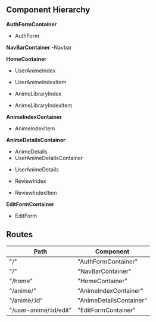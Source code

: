 ## Component Hierarchy

**AuthFormContainer**
 - AuthForm

**NavBarContainer**
  -Navbar


**HomeContainer**
 - UserAnimeIndex
  * UserAnimeIndexItem
 - AnimeLibraryIndex
  * AnimeLibraryIndexItem

 **AnimeIndexContainer**
  - AnimeIndexItem


**AnimeDetailsContainer**
 - AnimeDetails
 - UserAnimeDetailsContainer
  * UserAnimeDetails
 - ReviewIndex
  * ReviewIndexItem

**EditFormContainer**
 - EditForm







## Routes

|Path        | Component   |
|-------     |-------------|
| "/"        | "AuthFormContainer" |
| "/"        | "NavBarContainer" |
| "/home"    | "HomeContainer" |
| "/anime/"  | "AnimeIndexContainer" |
| "/anime/:id" | "AnimeDetailsContainer" |
| "/user-anime/:id/edit" | "EditFormContainer"
